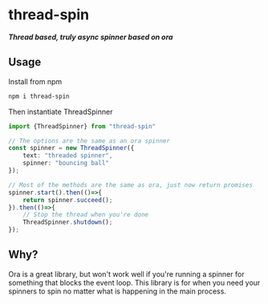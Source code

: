 # thread-spin
***Thread based, truly async spinner based on ora***

## Usage
Install from npm
```bash
npm i thread-spin
```
Then instantiate ThreadSpinner
```typescript
import {ThreadSpinner} from "thread-spin"

// The options are the same as an ora spinner
const spinner = new ThreadSpinner({
    text: "threaded spinner",
    spinner: "bouncing ball"
});

// Most of the methods are the same as ora, just now return promises
spinner.start().then(()=>{
    return spinner.succeed();
}).then(()=>{
    // Stop the thread when you're done
    ThreadSpinner.shutdown();
});
```

## Why?
Ora is a great library, but won't work well if you're running a spinner for something that blocks the event loop. This library is for when you need your spinners to spin no matter what is happening in the main process.